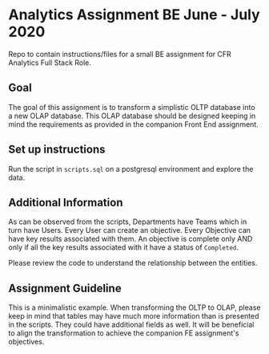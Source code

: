 # Analytics Assignment BE June - July 2020
Repo to contain instructions/files for a small BE assignment for CFR Analytics Full Stack Role.

## Goal
The goal of this assignment is to transform a simplistic OLTP database into a new OLAP database. This
OLAP database should be designed keeping in mind the requirements as provided in the companion Front End assignment.

## Set up instructions
Run the script in `scripts.sql` on a postgresql environment and explore the data.

## Additional Information
As can be observed from the scripts, Departments have Teams which in turn have Users. Every User can create an objective.
Every Objective can have key results associated with them. An objective is complete only AND only if all the key results
associated with it have a status of `Completed`.

Please review the code to understand the relationship between the entities.

## Assignment Guideline
This is a minimalistic example. When transforming the OLTP to OLAP, please keep in mind that tables may have much more information
than is presented in the scripts. They could have additional fields as well. It will be beneficial to align the transformation to 
achieve the companion FE assignment's objectives.
